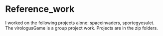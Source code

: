 # Reference_work
I worked on the following projects alone: spaceinvaders, sportegyesulet. 
The virologusGame is a group project work.
Projects are in the zip folders.
